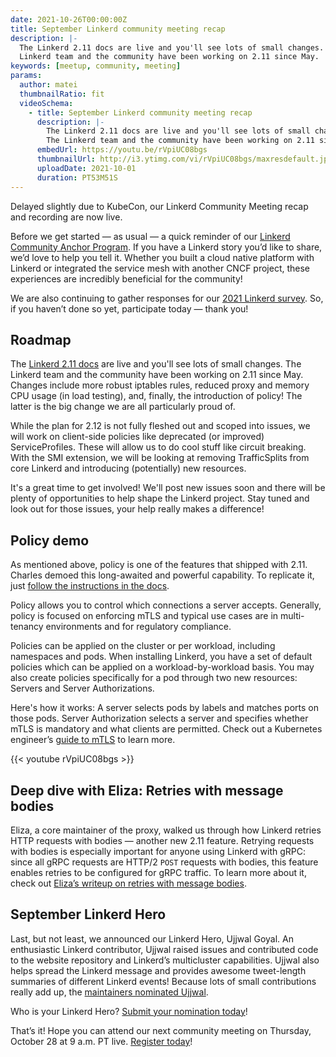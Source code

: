```yaml
---
date: 2021-10-26T00:00:00Z
title: September Linkerd community meeting recap
description: |-
  The Linkerd 2.11 docs are live and you'll see lots of small changes. The
  Linkerd team and the community have been working on 2.11 since May.
keywords: [meetup, community, meeting]
params:
  author: matei
  thumbnailRatio: fit
  videoSchema:
    - title: September Linkerd community meeting recap
      description: |-
        The Linkerd 2.11 docs are live and you'll see lots of small changes.
        The Linkerd team and the community have been working on 2.11 since May.
      embedUrl: https://youtu.be/rVpiUC08bgs
      thumbnailUrl: http://i3.ytimg.com/vi/rVpiUC08bgs/maxresdefault.jpg
      uploadDate: 2021-10-01
      duration: PT53M51S
---
```


Delayed slightly due to KubeCon, our Linkerd Community Meeting recap and
recording are now live.

Before we get started — as usual — a quick reminder of our
[Linkerd Community Anchor Program](/community/anchor/).
If you have a Linkerd story you’d like to share, we’d love to help you
tell it. Whether you built a cloud native platform with Linkerd or
integrated the service mesh with another CNCF project, these experiences
are incredibly beneficial for the community!

We are also continuing to gather responses for our
[2021 Linkerd survey](https://docs.google.com/forms/d/e/1FAIpQLSfofwKQDOrAN9E9Vg1041623A3-8nmEAxlAbvXw-S9r3QnT9g/viewform).
So, if you haven’t done so yet, participate today — thank you!

## Roadmap

The [Linkerd 2.11 docs](/2.11/overview/)
are live and you'll see lots of small changes. The Linkerd team and the
community have been working on 2.11 since May. Changes include more robust
iptables rules, reduced proxy and memory CPU usage (in load testing),
and, finally, the introduction of policy! The latter is the big change
we are all particularly proud of.

While the plan for 2.12 is not fully fleshed out and scoped into issues,
we will work on client-side policies like deprecated (or improved)
ServiceProfiles. These will allow us to do cool stuff like circuit breaking.
With the SMI extension, we will be looking at removing TrafficSplits from
core Linkerd and introducing (potentially) new resources.

It's a great time to get involved! We'll post new issues soon and there will
be plenty of opportunities to help shape the Linkerd project. Stay tuned and
look out for those issues, your help really makes a difference!

## Policy demo

As mentioned above, policy is one of the features that shipped with 2.11.
Charles demoed this long-awaited and powerful capability. To replicate it, just
[follow the instructions in the docs](/2.11/features/server-policy/).

Policy allows you to control which connections a server accepts. Generally,
policy is focused on enforcing mTLS and typical use cases are in multi-tenancy
environments and for regulatory compliance.

Policies can be applied on the cluster or per workload, including namespaces
and pods. When installing Linkerd, you have a set of default policies which
can be applied on a workload-by-workload basis. You may also create policies
specifically for a pod through two new resources: Servers and Server
Authorizations.

Here's how it works: A server selects pods by labels and matches ports on
those pods. Server Authorization selects a server and specifies whether
mTLS is mandatory and what clients are permitted. Check out a Kubernetes
engineer’s [guide to mTLS](https://buoyant.io/mtls-guide/) to learn more.

{{< youtube rVpiUC08bgs >}}

## Deep dive with Eliza: Retries with message bodies

Eliza, a core maintainer of the proxy, walked us through how Linkerd retries
HTTP requests with bodies — another new 2.11 feature. Retrying requests
with bodies is especially important for anyone using Linkerd with gRPC:
since all gRPC requests are HTTP/2 `POST` requests with bodies, this feature
enables retries to be configured for gRPC traffic. To learn more about it,
check out [Eliza’s writeup on retries with message bodies](/2021/10/26/how-linkerd-retries-http-requests-with-bodies/).

## September Linkerd Hero

Last, but not least, we announced our Linkerd Hero, Ujjwal Goyal. An
enthusiastic Linkerd contributor, Ujjwal raised issues and contributed
code to the website repository and Linkerd’s multicluster capabilities.
Ujjwal also helps spread the Linkerd message and provides awesome
tweet-length summaries of different Linkerd events! Because lots of small
contributions really add up, the
[maintainers nominated Ujjwal](/2021/09/30/announcing-septembers-linkerd-hero/).

Who is your Linkerd Hero?
[Submit your nomination today](https://docs.google.com/forms/d/e/1FAIpQLSfNv--UnbbZSzW7J3SbREIMI-HaooyX9im8yLIGB7M_LKT_Fw/viewform)!

That’s it! Hope you can attend our next community meeting on Thursday,
October 28 at 9 a.m. PT live.
[Register
today](https://community.cncf.io/events/details/cncf-linkerd-community-presents-october-linkerd-online-community-meetup/)!
